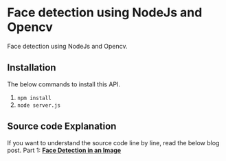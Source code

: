 # Face detection using NodeJs and Opencv

Face detection using NodeJs and Opencv.


## Installation 
The below commands to install this API.
1. `npm install`
2. `node server.js`

## Source code Explanation
If you want to understand the source code line by line, read the below blog post.
Part 1: **[Face Detection in an Image](http://www.codershood.info/2018/07/11/detect-faces-in-images-using-nodejs/)**
